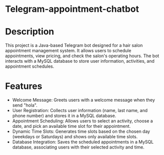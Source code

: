 # Telegram-appointment-chatbot

# Description
This project is a Java-based Telegram bot designed for a hair salon appointment management system. It allows users to schedule appointments, view pricing, and check the salon's operating hours. The bot interacts with a MySQL database to store user information, activities, and appointment schedules.

# Features
- Welcome Message: Greets users with a welcome message when they send "hola".
- User Registration: Collects user information (name, last name, and phone number) and stores it in a MySQL database.
- Appointment Scheduling: Allows users to select an activity, choose a date, and pick an available time slot for their appointment.
- Dynamic Time Slots: Generates time slots based on the chosen day (weekdays or Saturdays) and shows only available time slots.
- Database Integration: Saves the scheduled appointments in a MySQL database, associating users with their selected activity and time.
